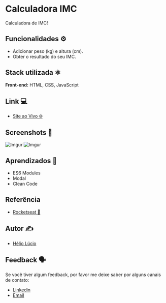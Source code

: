 
# Calculadora IMC

Calculadora de IMC!

## Funcionalidades ⚙️

- Adicionar peso (kg) e altura (cm).
- Obter o resultado do seu IMC.

## Stack utilizada ⚛️

**Front-end:** HTML, CSS, JavaScript

## Link 💻

- [Site ao Vivo 🌐 ](https://calculadora-de-imc-clean-code.vercel.app/)
## Screenshots 📸

![Imgur](https://i.imgur.com/57ydCri.png)
![Imgur](https://i.imgur.com/xDKXzru.png)


## Aprendizados 📖

- ES6 Modules
- Modal
- Clean Code

## Referência

- [Rocketseat 🚀](https://www.rocketseat.com.br/)

## Autor ✍️

- [Hélio Lúcio](https://www.linkedin.com/in/heliolj/)

## Feedback 🗣️

Se você tiver algum feedback, por favor me deixe saber por alguns canais de contato:

- [Linkedin](https://www.linkedin.com/in/heliolj/)
- [Email](mailto:helio.lucio.jr@hotmail.com)
